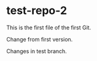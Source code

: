 # test-repo-2

This is the first file of the first Git.

Change from first version.


Changes in test branch.